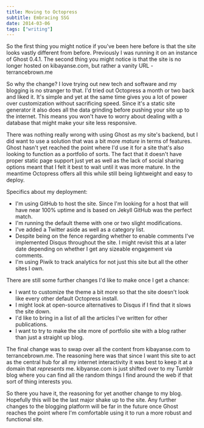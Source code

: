 ```yaml
---
title: Moving to Octopress
subtitle: Embracing SSG
date: 2014-03-06
tags: ["writing"]
---
```

So the first thing you might notice if you've been here before is that the site looks vastly different from before. Previously I was running it on an instance of Ghost 0.4.1. The second thing you might notice is that the site is no longer hosted on kibayanse.com, but rather a vanity URL - terrancebrown.me

So why the change? I love trying out new tech and software and my blogging is no stranger to that. I'd tried out Octopress a month or two back and liked it. It's simple and yet at the same time gives you a lot of power over customization without sacrificing speed. Since it's a static site generator it also does all the data grinding before pushing your site up to the internet. This means you won't have to worry about dealing with a database that might make your site less responsive.

There was nothing really wrong with using Ghost as my site's backend, but I did want to use a solution that was a bit more *mature* in terms of features. Ghost hasn't yet reached the point where I'd use it for a site that's also looking to function as a portfolio of sorts. The fact that it doesn't have proper static page support just yet as well as the lack of social sharing options meant that I felt it best to wait until it was more mature. In the meantime Octopress offers all this while still being lightweight and easy to deploy.

Specifics about my deployment:

  * I'm using GitHub to host the site. Since I'm looking for a host that will have near 100% uptime and is based on Jekyll GitHub was the perfect match.
  * I'm running the default theme with one or two slight modifications.
  * I've added a Twitter aside as well as a category list.
  * Despite being on the fence regarding whether to enable comments I've implemented Disqus throughout the site. I might revisit this at a later date depending on whether I get any sizeable engagement via comments.
  * I'm using Piwik to track analytics for not just this site but all the other sites I own.

There are still some further changes I'd like to make once I get a chance:

  * I want to customize the theme a bit more so that the site doesn't look like every other default Octopress install.
  * I might look at open-source alternatives to Disqus if I find that it slows the site down.
  * I'd like to bring in a list of all the articles I've written for other publications.
  * I want to try to make the site more of portfolio site with a blog rather than just a straight up blog.

The final change was to swap over all the content from kibayanse.com to terrancebrown.me. The reasoning here was that since I want this site to act as the central hub for all my internet interactivity it was best to keep it at a domain that *represents* me. kibyanse.com is just shifted over to my Tumblr blog where you can find all the random things I find around the web if that sort of thing interests you.

So there you have it, the reasoning for yet another change to my blog. Hopefully this will be the last major shake up to the site. Any further changes to the blogging platform will be far in the future once Ghost reaches the point where I'm comfortable using it to run a more robust and functional site.
